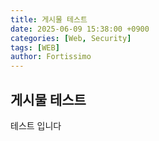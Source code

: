 ```yaml
---
title: 게시물 테스트
date: 2025-06-09 15:38:00 +0900
categories: [Web, Security]
tags: [WEB]
author: Fortissimo
---
```

## 게시물 테스트 
테스트 입니다
